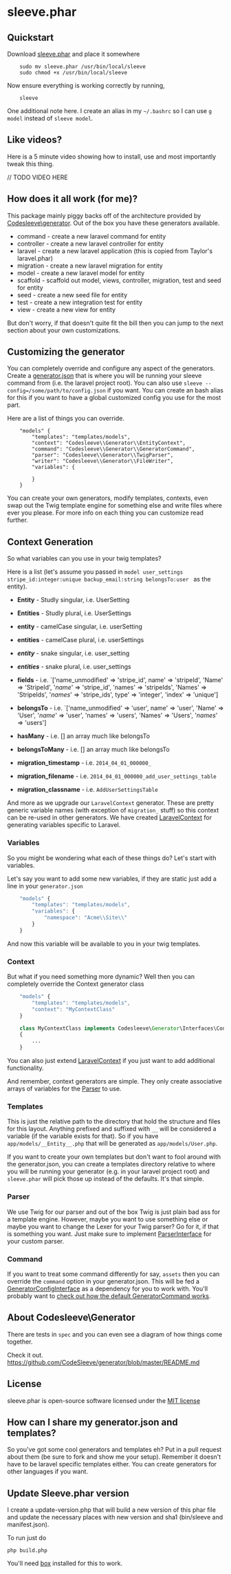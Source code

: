 sleeve.phar
================================

## Quickstart

Download [sleeve.phar](https://github.com/CodeSleeve/sleeve.phar/blob/master/downloads/sleeve.phar?raw=true) and place it somewhere

```
	sudo mv sleeve.phar /usr/bin/local/sleeve
	sudo chmod +x /usr/bin/local/sleeve
```

Now ensure everything is working correctly by running,

```
	sleeve
```

One additional note here. I create an alias in my `~/.bashrc` so I can use `g model` instead of `sleeve model`.


## Like videos?

Here is a 5 minute video showing how to install, use and most importantly tweak this thing.

// TODO VIDEO HERE

## How does it all work (for me)?

This package mainly piggy backs off of the architecture provided by [Codesleeve\generator](https://github.com/CodeSleeve/generator). Out of the box you have these generators available.

* command - create a new laravel command for entity
* controller - create a new laravel controller for entity
* laravel - create a new laravel application (this is copied from Taylor's laravel.phar)
* migration - create a new laravel migration for entity
* model - create a new laravel model for entity
* scaffold - scaffold out model, views, controller, migration, test and seed for entity
* seed - create a new seed file for entity
* test - create a new integration test for entity
* view - create a new view for entity

But don't worry, if that doesn't quite fit the bill then you can jump to the next section about your own customizations.

## Customizing the generator

You can completely override and configure any aspect of the generators. Create a [generator.json](https://github.com/CodeSleeve/sleeve.phar/blob/master/src/lib/generator.json) that is where you will be running your sleeve command from (i.e. the laravel project root). You can also use `sleeve --config=/some/path/to/config.json` if you want. You can create an bash alias for this if you want to have a global customized config you use for the most part.

Here are a list of things you can override.

```
	"models" {
		"templates": "templates/models",
        "context": "Codesleeve\\Generator\\EntityContext",
        "command": "Codesleeve\\Generator\\GeneratorCommand",
        "parser": "Codesleeve\\Generator\\TwigParser",
        "writer": "Codesleeve\\Generator\\FileWriter",
        "variables": {

    	}
	}
```

You can create your own generators, modify templates, contexts, even swap out the Twig template engine for something else and write files where ever you please. For more info on each thing you can customize read further.

## Context Generation

So what variables can you use in your twig templates?

Here is a list
(let's assume you passed in `model user_settings stripe_id:integer:unique backup_email:string belongsTo:user ` as the entity).

- **Entity** - Studly singular, i.e. UserSetting

- **Entities** - Studly plural, i.e. UserSettings

- **entity** - camelCase singular, i.e. userSetting

- **entities** - camelCase plural, i.e. userSettings

- **_entity_** - snake singular, i.e. user_setting

- **_entities_** - snake plural, i.e. user_settings

- **fields** - i.e. `['name_unmodified' => 'stripe_id', name' => 'stripeId', 'Name' => 'StripeId', '_name_' => 'stripe_id', 'names' => 'stripeIds', 'Names' => 'StripeIds', '_names_' => 'stripe_ids', type' => 'integer', 'index' => 'unique']

- **belongsTo** - i.e. `['name_unmodified' => 'user', name' => 'user', 'Name' => 'User', '_name_' => 'user', 'names' => 'users', 'Names' => 'Users', '_names_' => 'users']

- **hasMany** - i.e. [] an array much like belongsTo

- **belongsToMany** - i.e. [] an array much like belongsTo

- **migration_timestamp** - i.e. `2014_04_01_000000_`

- **migration_filename** - i.e. `2014_04_01_000000_add_user_settings_table`

- **migration_classname** - i.e. `AddUserSettingsTable`

And more as we upgrade our `LaravelContext` generator. These are pretty generic variable names (with exception of `migration_` stuff) so this context can be re-used in other generators. We have created [LaravelContext](https://github.com/CodeSleeve/sleeve.phar/blob/master/src/lib/LaravelContext.php) for generating variables specific to Laravel.


### Variables

So you might be wondering what each of these things do? Let's start with variables.

Let's say you want to add some new variables, if they are static just add a line in your `generator.json`

```js
	"models" {
		"templates": "templates/models",
		"variables": {
			"namespace": "Acme\\Site\\"
		}
	}
```

And now this variable will be available to you in your twig templates.

### Context

But what if you need something more dynamic? Well then you can completely override the Context generator class

```js
	"models" {
		"templates": "templates/models",
		"context": "MyContextClass"
	}
```

```php
	class MyContextClass implements Codesleeve\Generator\Interfaces\ContextInterface
	{
		...
	}
```

You can also just extend [LaravelContext](https://github.com/CodeSleeve/sleeve.phar/blob/master/bin/LaravelContext.php) if you just want to add additional functionality.

And remember, context generators are simple. They only create associative arrays of variables for the [Parser](https://github.com/CodeSleeve/generator/blob/master/src/Codesleeve/Generator/TwigParser.php) to use.

### Templates

This is just the relative path to the directory that hold the structure and files for this layout. Anything prefixed and suffixed with `__` will be considered a variable (if the variable exists for that). So if you have `app/models/__Entity__.php` that will be generated as `app/models/User.php`.

If you want to create your own templates but don't want to fool around with the generator.json, you can create a templates directory relative to where you will be running your generator (e.g. in your laravel project root) and `sleeve.phar` will pick those up instead of the defaults. It's that simple.

### Parser

We use Twig for our parser and out of the box Twig is just plain bad ass for a template engine. However, maybe you want to use something else or maybe you want to change the Lexer for your Twig parser? Go for it, if that is something you want. Just make sure to implement [ParserInterface](https://github.com/CodeSleeve/generator/blob/master/src/Codesleeve/Generator/Interfaces/ParserInterface.php) for your custom parser.


### Command

If you want to treat some command differently for say, `assets` then you can override the `command` option in your generator.json. This will be fed a [GeneratorConfigInterface](https://github.com/CodeSleeve/generator/blob/master/src/Codesleeve/Generator/Interfaces/GeneratorConfigInterface.php) as a dependency for you to work with. You'll probably want to [check out how the default GeneratorCommand works](https://github.com/CodeSleeve/generator/blob/master/src/Codesleeve/Generator/GeneratorCommand.php).


## About Codesleeve\Generator

There are tests in `spec` and you can even see a diagram of how things come together.

Check it out. https://github.com/CodeSleeve/generator/blob/master/README.md


## License

sleeve.phar is open-source software licensed under the [MIT license](http://opensource.org/licenses/MIT)


## How can I share my generator.json and templates?

So you've got some cool generators and templates eh? Put in a pull request about them (be sure to fork and show me your setup). Remember it doesn't have to be laravel specific templates either. You can create generators for other languages if you want.

## Update Sleeve.phar version

I create a update-version.php that will build a new version of this phar file and update the necessary places with new version and sha1 (bin/sleeve and manifest.json).

To run just do

```
php build.php
```

You'll need [box](https://github.com/kherge/php-box) installed for this to work.